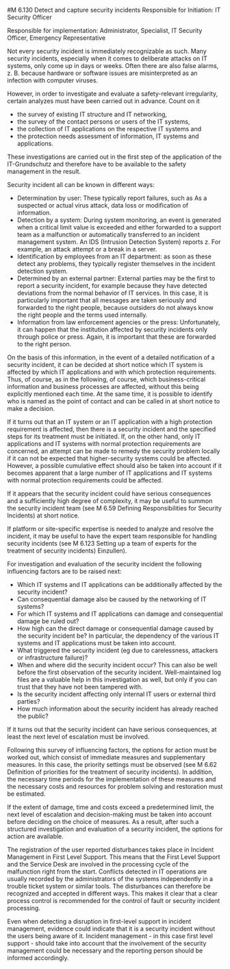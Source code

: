 #M 6.130 Detect and capture security incidents
Responsible for Initiation: IT Security Officer

Responsible for implementation: Administrator, Specialist, IT Security Officer, Emergency Representative

Not every security incident is immediately recognizable as such. Many security incidents, especially when it comes to deliberate attacks on IT systems, only come up in days or weeks. Often there are also false alarms, z. B. because hardware or software issues are misinterpreted as an infection with computer viruses.

However, in order to investigate and evaluate a safety-relevant irregularity, certain analyzes must have been carried out in advance. Count on it

* the survey of existing IT structure and IT networking,
* the survey of the contact persons or users of the IT systems,
* the collection of IT applications on the respective IT systems and
* the protection needs assessment of information, IT systems and applications.


These investigations are carried out in the first step of the application of the IT-Grundschutz and therefore have to be available to the safety management in the result.

Security incident all can be known in different ways:

* Determination by user: These typically report failures, such as As a suspected or actual virus attack, data loss or modification of information.
* Detection by a system: During system monitoring, an event is generated when a critical limit value is exceeded and either forwarded to a support team as a malfunction or automatically transferred to an incident management system. An IDS (Intrusion Detection System) reports z. For example, an attack attempt or a break in a server.
* Identification by employees from an IT department: as soon as these detect any problems, they typically register themselves in the incident detection system.
* Determined by an external partner: External parties may be the first to report a security incident, for example because they have detected deviations from the normal behavior of IT services. In this case, it is particularly important that all messages are taken seriously and forwarded to the right people, because outsiders do not always know the right people and the terms used internally.
* Information from law enforcement agencies or the press: Unfortunately, it can happen that the institution affected by security incidents only through police or press. Again, it is important that these are forwarded to the right person.


On the basis of this information, in the event of a detailed notification of a security incident, it can be decided at short notice which IT system is affected by which IT applications and with which protection requirements. Thus, of course, as in the following, of course, which business-critical information and business processes are affected, without this being explicitly mentioned each time. At the same time, it is possible to identify who is named as the point of contact and can be called in at short notice to make a decision.

If it turns out that an IT system or an IT application with a high protection requirement is affected, then there is a security incident and the specified steps for its treatment must be initiated. If, on the other hand, only IT applications and IT systems with normal protection requirements are concerned, an attempt can be made to remedy the security problem locally if it can not be expected that higher-security systems could be affected. However, a possible cumulative effect should also be taken into account if it becomes apparent that a large number of IT applications and IT systems with normal protection requirements could be affected.

If it appears that the security incident could have serious consequences and a sufficiently high degree of complexity, it may be useful to summon the security incident team (see M 6.59 Defining Responsibilities for Security Incidents) at short notice.

If platform or site-specific expertise is needed to analyze and resolve the incident, it may be useful to have the expert team responsible for handling security incidents (see M 6.123 Setting up a team of experts for the treatment of security incidents) Einzullen).

For investigation and evaluation of the security incident the following influencing factors are to be raised next:

* Which IT systems and IT applications can be additionally affected by the security incident?
* Can consequential damage also be caused by the networking of IT systems?
* For which IT systems and IT applications can damage and consequential damage be ruled out?
* How high can the direct damage or consequential damage caused by the security incident be? In particular, the dependency of the various IT systems and IT applications must be taken into account.
* What triggered the security incident (eg due to carelessness, attackers or infrastructure failure)?
* When and where did the security incident occur? This can also be well before the first observation of the security incident. Well-maintained log files are a valuable help in this investigation as well, but only if you can trust that they have not been tampered with.
* Is the security incident affecting only internal IT users or external third parties?
* How much information about the security incident has already reached the public?


If it turns out that the security incident can have serious consequences, at least the next level of escalation must be involved.

Following this survey of influencing factors, the options for action must be worked out, which consist of immediate measures and supplementary measures. In this case, the priority settings must be observed (see M 6.62 Definition of priorities for the treatment of security incidents). In addition, the necessary time periods for the implementation of these measures and the necessary costs and resources for problem solving and restoration must be estimated.

If the extent of damage, time and costs exceed a predetermined limit, the next level of escalation and decision-making must be taken into account before deciding on the choice of measures. As a result, after such a structured investigation and evaluation of a security incident, the options for action are available.

The registration of the user reported disturbances takes place in Incident Management in First Level Support. This means that the First Level Support and the Service Desk are involved in the processing cycle of the malfunction right from the start. Conflicts detected in IT operations are usually recorded by the administrators of the systems independently in a trouble ticket system or similar tools. The disturbances can therefore be recognized and accepted in different ways. This makes it clear that a clear process control is recommended for the control of fault or security incident processing.

Even when detecting a disruption in first-level support in incident management, evidence could indicate that it is a security incident without the users being aware of it. Incident management - in this case first level support - should take into account that the involvement of the security management could be necessary and the reporting person should be informed accordingly.



